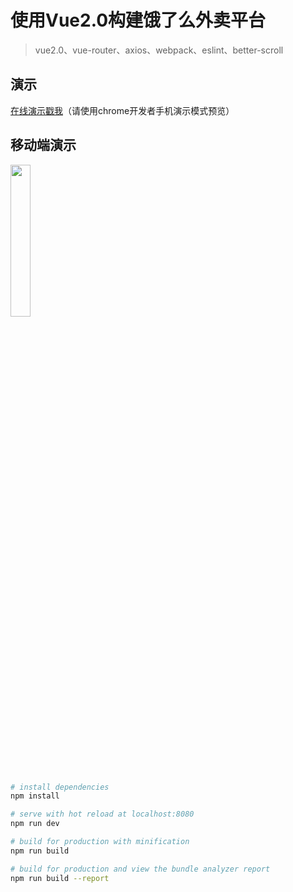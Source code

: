 # 使用Vue2.0构建饿了么外卖平台

> vue2.0、vue-router、axios、webpack、eslint、better-scroll

## 演示
<a href="https://an-l.github.io/sell" target=_blank>在线演示戳我</a>（请使用chrome开发者手机演示模式预览）

## 移动端演示
<img src="http://7xjt0w.com2.z0.glb.qiniucdn.com/1507888783131" width="25%">


``` bash
# install dependencies
npm install

# serve with hot reload at localhost:8080
npm run dev

# build for production with minification
npm run build

# build for production and view the bundle analyzer report
npm run build --report
```
